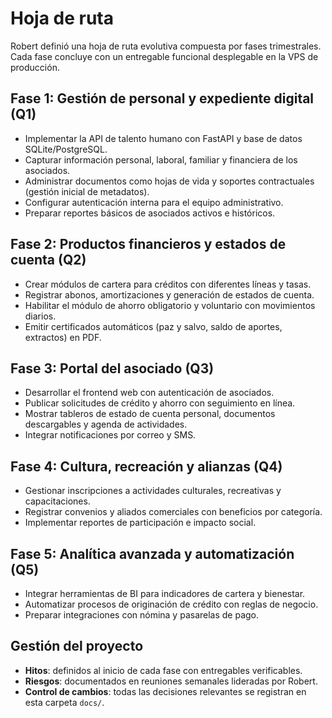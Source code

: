 # Hoja de ruta

Robert definió una hoja de ruta evolutiva compuesta por fases trimestrales. Cada fase concluye con un entregable funcional desplegable en la VPS de producción.

## Fase 1: Gestión de personal y expediente digital (Q1)
- Implementar la API de talento humano con FastAPI y base de datos SQLite/PostgreSQL.
- Capturar información personal, laboral, familiar y financiera de los asociados.
- Administrar documentos como hojas de vida y soportes contractuales (gestión inicial de metadatos).
- Configurar autenticación interna para el equipo administrativo.
- Preparar reportes básicos de asociados activos e históricos.

## Fase 2: Productos financieros y estados de cuenta (Q2)
- Crear módulos de cartera para créditos con diferentes líneas y tasas.
- Registrar abonos, amortizaciones y generación de estados de cuenta.
- Habilitar el módulo de ahorro obligatorio y voluntario con movimientos diarios.
- Emitir certificados automáticos (paz y salvo, saldo de aportes, extractos) en PDF.

## Fase 3: Portal del asociado (Q3)
- Desarrollar el frontend web con autenticación de asociados.
- Publicar solicitudes de crédito y ahorro con seguimiento en línea.
- Mostrar tableros de estado de cuenta personal, documentos descargables y agenda de actividades.
- Integrar notificaciones por correo y SMS.

## Fase 4: Cultura, recreación y alianzas (Q4)
- Gestionar inscripciones a actividades culturales, recreativas y capacitaciones.
- Registrar convenios y aliados comerciales con beneficios por categoría.
- Implementar reportes de participación e impacto social.

## Fase 5: Analítica avanzada y automatización (Q5)
- Integrar herramientas de BI para indicadores de cartera y bienestar.
- Automatizar procesos de originación de crédito con reglas de negocio.
- Preparar integraciones con nómina y pasarelas de pago.

## Gestión del proyecto

- **Hitos**: definidos al inicio de cada fase con entregables verificables.
- **Riesgos**: documentados en reuniones semanales lideradas por Robert.
- **Control de cambios**: todas las decisiones relevantes se registran en esta carpeta `docs/`.
